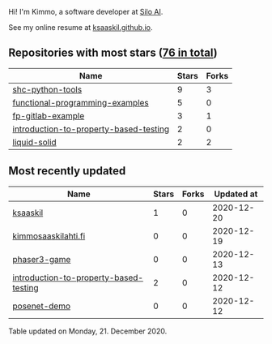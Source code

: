 Hi! I'm Kimmo, a software developer at [Silo AI](https://silo.ai/).

See my online resume at [ksaaskil.github.io](https://ksaaskil.github.io).

<!-- repositories starts -->

## Repositories with most stars ([76 in total](https://github.com/ksaaskil?tab=repositories))
| Name        | Stars           | Forks  |
| ------------- |-------------| -----|
|[shc-python-tools](https://github.com/ksaaskil/shc-python-tools)|9|3
|[functional-programming-examples](https://github.com/ksaaskil/functional-programming-examples)|5|0
|[fp-gitlab-example](https://github.com/ksaaskil/fp-gitlab-example)|3|1
|[introduction-to-property-based-testing](https://github.com/ksaaskil/introduction-to-property-based-testing)|2|0
|[liquid-solid](https://github.com/ksaaskil/liquid-solid)|2|2

<!-- repositories ends -->
<!-- recent_repositories starts -->

## Most recently updated
| Name        | Stars           | Forks  | Updated at
| ------------- |-------------| -----|-----|
|[ksaaskil](https://github.com/ksaaskil/ksaaskil)|1|0|2020-12-20
|[kimmosaaskilahti.fi](https://github.com/ksaaskil/kimmosaaskilahti.fi)|0|0|2020-12-19
|[phaser3-game](https://github.com/ksaaskil/phaser3-game)|0|0|2020-12-13
|[introduction-to-property-based-testing](https://github.com/ksaaskil/introduction-to-property-based-testing)|2|0|2020-12-12
|[posenet-demo](https://github.com/ksaaskil/posenet-demo)|0|0|2020-12-12

<!-- recent_repositories ends -->
<!-- updated_at starts -->
Table updated on Monday, 21. December 2020.
<!-- updated_at ends -->
